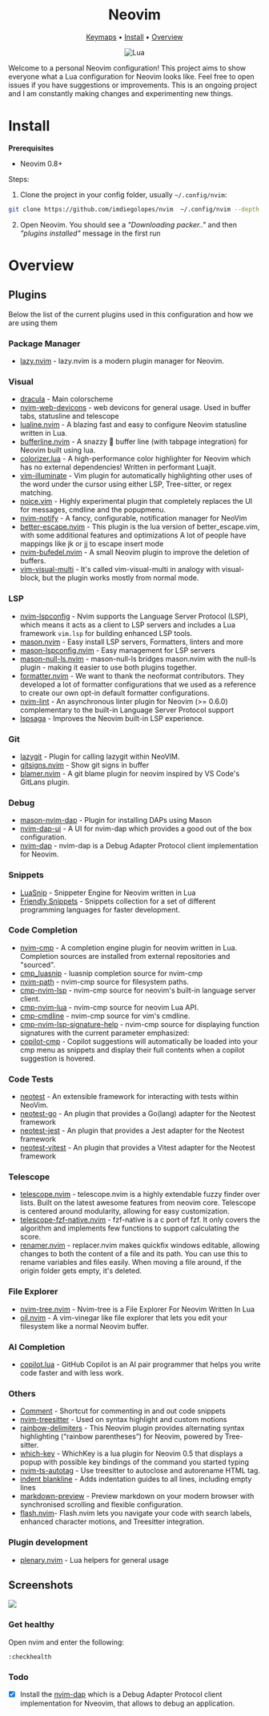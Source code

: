 <h1 align="center">Neovim</h1>

<div align="center">
  <a href="KEYMAPS.md">Keymaps</a>
  <span> • </span>
  <a href="#install">Install</a>
  <span> • </span>
  <a href="#overview">Overview</a>
  <p></p>
</div>

<div align="center">

![Lua](https://img.shields.io/badge/Made%20with%20Lua-blueviolet.svg?style=for-the-badge&logo=lua)

</div>

Welcome to a personal Neovim configuration! This project aims to show everyone what a Lua configuration for Neovim looks like.
Feel free to open issues if you have suggestions or improvements. This is an ongoing project and I am constantly making
changes and experimenting new things.

# Install

**Prerequisites**

- Neovim 0.8+

Steps:

1. Clone the project in your config folder, usually `~/.config/nvim`:

```bash
git clone https://github.com/imdiegolopes/nvim  ~/.config/nvim --depth 1 && nvim
```

2. Open Neovim. You should see a _"Downloading packer.."_ and then _"plugins installed"_ message in the first run

# Overview

## Plugins

Below the list of the current plugins used in this configuration and how we are using them

### Package Manager

- [lazy.nvim]("https://github.com/folke/lazy.nvim") - lazy.nvim is a modern plugin manager for Neovim.

### Visual

- [dracula](https://github.com/Mofiqul/dracula.nvim) - Main colorscheme
- [nvim-web-devicons](https://github.com/kyazdani42/nvim-web-devicons) - web devicons for general usage. Used in buffer tabs, statusline and telescope
- [lualine.nvim](https://github.com/shadmansaleh/lualine.nvim) - A blazing fast and easy to configure Neovim statusline written in Lua.
- [bufferline.nvim](https://github.com/akinsho/bufferline.nvim) - A snazzy 💅 buffer line (with tabpage integration) for Neovim built using lua.
- [colorizer.lua](https://github.com/norcalli/nvim-colorizer.lua) - A high-performance color highlighter for Neovim which has no external dependencies! Written in performant Luajit.
- [vim-illuminate](https://github.com/RRethy/vim-illuminate) - Vim plugin for automatically highlighting other uses of the word under the cursor using either LSP, Tree-sitter, or regex matching.
- [noice.vim](https://github.com/folke/noice.nvim) - Highly experimental plugin that completely replaces the UI for messages, cmdline and the popupmenu.
- [nvim-notify](https://github.com/rcarriga/nvim-notify) - A fancy, configurable, notification manager for NeoVim
- [better-escape.nvim](https://github.com/max397574/better-escape.nvim) - This plugin is the lua version of better_escape.vim, with some additional features and optimizations A lot of people have mappings like jk or jj to escape insert mode
- [nvim-bufedel.nvim](https://github.com/ojroques/nvim-bufdel) - A small Neovim plugin to improve the deletion of buffers.
- [vim-visual-multi](https://github.com/mg979/vim-visual-multi) - It's called vim-visual-multi in analogy with visual-block, but the plugin works mostly from normal mode.

### LSP

- [nvim-lspconfig](https://github.com/neovim/nvim-lspconfig) - Nvim supports the Language Server Protocol (LSP), which means it acts as a client to LSP servers and includes a Lua framework `vim.lsp` for building enhanced LSP tools.
- [mason.nvim](https://github.com/williamboman/mason.nvim) - Easy install LSP servers, Formatters, linters and more
- [mason-lspconfig.nvim](https://github.com/williamboman/mason-lspconfig.nvim) - Easy management for LSP servers
- [mason-null-ls.nvim](https://github.com/jay-babu/mason-null-ls.nvim) - mason-null-ls bridges mason.nvim with the null-ls plugin - making it easier to use both plugins together.
- [formatter.nvim](https://github.com/mhartington/formatter.nvim) - We want to thank the neoformat contributors. They developed a lot of formatter configurations that we used as a reference to create our own opt-in default formatter configurations.
- [nvim-lint](https://github.com/mfussenegger/nvim-lint) - An asynchronous linter plugin for Neovim (>= 0.6.0) complementary to the built-in Language Server Protocol support
- [lspsaga](https://github.com/nvimdev/lspsaga.nvim?tab=readme-ov-file) - Improves the Neovim built-in LSP experience.

### Git

- [lazygit](https://github.com/kdheepak/lazygit.nvim) - Plugin for calling lazygit within NeoVIM.
- [gitsigns.nvim](https://github.com/lewis6991/gitsigns.nvim) - Show git signs in buffer
- [blamer.nvim](https://github.com/APZelos/blamer.nvim) - A git blame plugin for neovim inspired by VS Code's GitLans plugin.

### Debug

- [mason-nvim-dap](https://github.com/jayp0521/mason-nvim-dap.nvim) - Plugin for installing DAPs using Mason
- [nvim-dap-ui](https://github.com/rcarriga/nvim-dap-ui) - A UI for nvim-dap which provides a good out of the box configuration.
- [nvim-dap](https://github.com/mfussenegger/nvim-dap) - nvim-dap is a Debug Adapter Protocol client implementation for Neovim.

### Snippets

- [LuaSnip](https://github.com/sar/luasnip.nvim) - Snippeter Engine for Neovim written in Lua
- [Friendly Snippets](https://github.com/rafamadriz/friendly-snippets) - Snippets collection for a set of different programming languages for faster development.

### Code Completion

- [nvim-cmp](https://github.com/hrsh7th/nvim-cmp) - A completion engine plugin for neovim written in Lua. Completion sources are installed from external repositories and "sourced".
- [cmp_luasnip](https://github.com/saadparwaiz1/cmp_luasnip) - luasnip completion source for nvim-cmp
- [nvim-path](https://github.com/hrsh7th/cmp-path) - nvim-cmp source for filesystem paths.
- [cmp-nvim-lsp](https://github.com/hrsh7th/cmp-nvim-lsp) - nvim-cmp source for neovim's built-in language server client.
- [cmp-nvim-lua](https://github.com/hrsh7th/cmp-nvim-lua) - nvim-cmp source for neovim Lua API.
- [cmp-cmdline](https://github.com/hrsh7th/cmp-cmdline) - nvim-cmp source for vim's cmdline.
- [cmp-nvim-lsp-signature-help](https://github.com/hrsh7th/cmp-nvim-lsp-signature-help) - nvim-cmp source for displaying function signatures with the current parameter emphasized:
- [copilot-cmp](https://github.com/zbirenbaum/copilot-cmp) - Copilot suggestions will automatically be loaded into your cmp menu as snippets and display their full contents when a copilot suggestion is hovered.

### Code Tests

- [neotest](https://github.com/nvim-neotest/neotest) - An extensible framework for interacting with tests within NeoVim.
- [neotest-go](https://github.com/nvim-neotest/neotest-go) - An plugin that provides a Go(lang) adapter for the Neotest framework
- [neotest-jest](https://github.com/haydenmeade/neotest-jest) - An plugin that provides a Jest adapter for the Neotest framework
- [neotest-vitest](https://github.com/marilari88/neotest-vitest) - An plugin that provides a Vitest adapter for the Neotest framework

### Telescope

- [telescope.nvim](https://github.com/nvim-telescope/telescope.nvim) - telescope.nvim is a highly extendable fuzzy finder over lists. Built on the latest awesome features from neovim core. Telescope is centered around modularity, allowing for easy customization.
- [telescope-fzf-native.nvim](https://github.com/nvim-telescope/telescope-fzf-native.nvim) - fzf-native is a c port of fzf. It only covers the algorithm and implements few functions to support calculating the score.
- [renamer.nvim](https://github.com/gabrielpoca/replacer.nvim) - replacer.nvim makes quickfix windows editable, allowing changes to both the content of a file and its path. You can use this to rename variables and files easily. When moving a file around, if the origin folder gets empty, it's deleted.

### File Explorer

- [nvim-tree.nvim](https://github.com/nvim-tree/nvim-tree.lua) - Nvim-tree is a File Explorer For Neovim Written In Lua
- [oil.nvim](https://github.com/stevearc/oil.nvim) - A vim-vinegar like file explorer that lets you edit your filesystem like a normal Neovim buffer.

### AI Completion

- [copilot.lua](https://github.com/zbirenbaum/copilot.lua) - GitHub Copilot is an AI pair programmer that helps you write code faster and with less work.

### Others

- [Comment](https://github.com/numToStr/Comment.nvim) - Shortcut for commenting in and out code snippets
- [nvim-treesitter](https://github.com/nvim-treesitter/nvim-treesitter) - Used on syntax highlight and custom motions
- [rainbow-delimiters](https://gitlab.com/HiPhish/rainbow-delimiters.nvim) - This Neovim plugin provides alternating syntax highlighting (“rainbow
  parentheses”) for Neovim, powered by Tree-sitter.
- [which-key](https://github.com/folke/which-key.nvim/) - WhichKey is a lua plugin for Neovim 0.5 that displays a popup with possible key bindings of the command you started typing
- [nvim-ts-autotag](https://github.com/windwp/nvim-ts-autotag) - Use treesitter to autoclose and autorename HTML tag.
- [indent blankline](https://github.com/lukas-reineke/indent-blankline.nvim) - Adds indentation guides to all lines, including empty lines
- [markdown-preview](https://github.com/iamcco/markdown-preview.nvim) - Preview markdown on your modern browser with synchronised scrolling and flexible configuration.
- [flash.nvim](https://github.com/folke/flash.nvim)- Flash.nvim lets you navigate your code with search labels, enhanced character motions, and Treesitter integration.

### Plugin development

- [plenary.nvim](https://github.com/nvim-lua/plenary.nvim) - Lua helpers for general usage

## Screenshots

![](https://i.postimg.cc/BZM9b68J/Screen-Shot-2022-09-19-at-9-50-10-PM.png)

### Get healthy

Open nvim and enter the following:

```
:checkhealth
```

### Todo

- [x] Install the [nvim-dap](http://neovimcraft.com/plugin/mfussenegger/nvim-dap/index.html) which is a Debug Adapter Protocol client implementation for Nveovim, that allows to debug an application.
